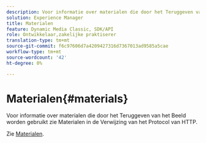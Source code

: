 ```yaml
---
description: Voor informatie over materialen die door het Teruggeven van het Beeld worden gebruikt zie Materialen in de Verwijzing van het Protocol van HTTP.
solution: Experience Manager
title: Materialen
feature: Dynamic Media Classic, SDK/API
role: Ontwikkelaar,zakelijke praktiserer
translation-type: tm+mt
source-git-commit: f6c97606d7a4209427316d7367013ad9585a5cae
workflow-type: tm+mt
source-wordcount: '42'
ht-degree: 0%

---
```



# Materialen{#materials}

Voor informatie over materialen die door het Teruggeven van het Beeld worden gebruikt zie Materialen in de Verwijzing van het Protocol van HTTP.

Zie [Materialen](../../../../../ir-api/http-protocol/image-rendering-api-ref/c-ir-http-protocol-ref/c-ir-http-protocol-syntax-and-features/c-ir-http-materials/c-ir-http-materials.md#concept-45af2ab5694b4cfdadf1211ce3f5ed0f).
